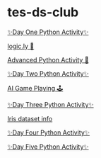 # tes-ds-club

[✨Day One Python Activity✨](https://colab.research.google.com/drive/1UqzNNDKut0BooLrhgQAo_QJyVqlRxpvp?usp=sharing)

[logic.ly 🤖](https://logic.ly/demo/)

[Advanced Python Activity 🔧](https://colab.research.google.com/drive/1KspHKHtC7mjIQeYFmVeFe2SrSb_FavSI?usp=sharing)

[✨Day Two Python Activity✨](https://colab.research.google.com/drive/1BhEtCnHq923t7xut9KXZBMSHXiIEhK5K?usp=sharing)

[AI Game Playing 🕹️](https://colab.research.google.com/drive/1LTMjz1BVPcwCw8FSjwo2osEK2kDKw9-K?usp=sharing)

[✨Day Three Python Activity✨](https://colab.research.google.com/drive/1eedeCyywr5cRwe3-lLdGdeVqblAn92tR?usp=sharing)

[Iris dataset info](iris.md)

[✨Day Four Python Activity✨](https://colab.research.google.com/drive/1pNEuCqsMoNsxk4o6ymMmgZThFAqmQ55-?usp=sharing)

[✨Day Five Python Activity✨](https://colab.research.google.com/drive/1a2Wqu0dl_K_cUiS78m5M-0GNh95C92jZ?usp=sharing)

<!-- [Baseball Analytics ⚾](https://colab.research.google.com/drive/1u_NFEo-nefrO75lvaEcX9TQjNZAZvPLN?usp=sharing) -->


<!-- Classroom resources for the Data Science Club at TES -->

<!-- [Iris dataset info](iris.md) -->

<!-- [EDA activity](eda.md) -->

<!-- [Landsat Satellite](knn.md) 🛰️📡🔭 -->
